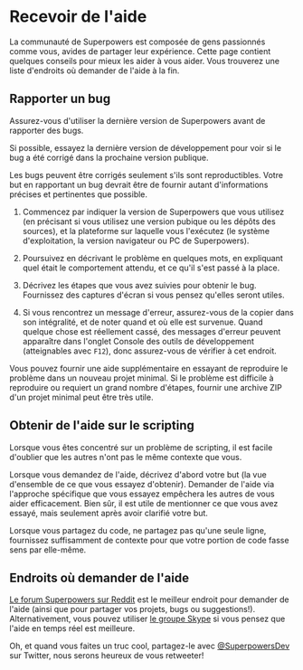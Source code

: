 # Recevoir de l'aide

La communauté de Superpowers est composée de gens passionnés comme vous, avides de partager leur expérience.
Cette page contient quelques conseils pour mieux les aider à vous aider. Vous trouverez une liste d'endroits où demander de l'aide à la fin.

## Rapporter un bug

<div class="note">
  Assurez-vous d'utiliser la dernière version de Superpowers avant de rapporter des bugs.

  Si possible, essayez la dernière version de développement pour voir si le bug a été corrigé dans la prochaine version publique.
</div>

Les bugs peuvent être corrigés seulement s'ils sont reproductibles. Votre but en rapportant un bug devrait être de fournir autant d'informations précises et pertinentes que possible.

  1. Commencez par indiquer la version de Superpowers que vous utilisez (en précisant si vous utilisez une version pubique ou les dépôts des sources), et la plateforme sur laquelle vous l'exécutez (le système d'exploitation, la version navigateur ou PC de Superpowers).

  2. Poursuivez en décrivant le problème en quelques mots, en expliquant quel était le comportement attendu, et ce qu'il s'est passé à la place.

  3. Décrivez les étapes que vous avez suivies pour obtenir le bug. Fournissez des captures d'écran si vous pensez qu'elles seront utiles.

  4. Si vous rencontrez un message d'erreur, assurez-vous de la copier dans son intégralité, et de noter quand et où elle est survenue. Quand quelque chose est réellement cassé, des messages d'erreur peuvent apparaître dans l'onglet Console des outils de développement (atteignables avec `F12`), donc assurez-vous de vérifier à cet endroit.

Vous pouvez fournir une aide supplémentaire en essayant de reproduire le problème dans un nouveau projet minimal. Si le problème est difficile à reproduire ou requiert un grand nombre d'étapes, fournir une archive ZIP d'un projet minimal peut être très utile.

## Obtenir de l'aide sur le scripting

Lorsque vous êtes concentré sur un problème de scripting, il est facile d'oublier que les autres n'ont pas le même contexte que vous.

Lorsque vous demandez de l'aide, décrivez d'abord votre but (la vue d'ensemble de ce que vous essayez d'obtenir). Demander de l'aide via l'approche spécifique que vous essayez empêchera les autres de vous aider efficacement. Bien sûr, il est utile de mentionner ce que vous avez essayé, mais seulement après avoir clarifié votre but.

Lorsque vous partagez du code, ne partagez pas qu'une seule ligne, fournissez suffisamment de contexte pour que votre portion de code fasse sens par elle-même.

## Endroits où demander de l'aide

[Le forum Superpowers sur Reddit](https://reddit.com/r/superpowers) est le meilleur endroit pour demander de l'aide (ainsi que pour partager vos projets, bugs ou suggestions!). Alternativement, vous pouvez utiliser [le groupe Skype](https://sparklinlabs.com/skype/fr) si vous pensez que l'aide en temps réel est meilleure.

Oh, et quand vous faites un truc cool, partagez-le avec <a href="https://twitter.com/SuperpowersDev" target="_blank">@SuperpowersDev</a> sur Twitter, nous serons heureux de vous retweeter!
